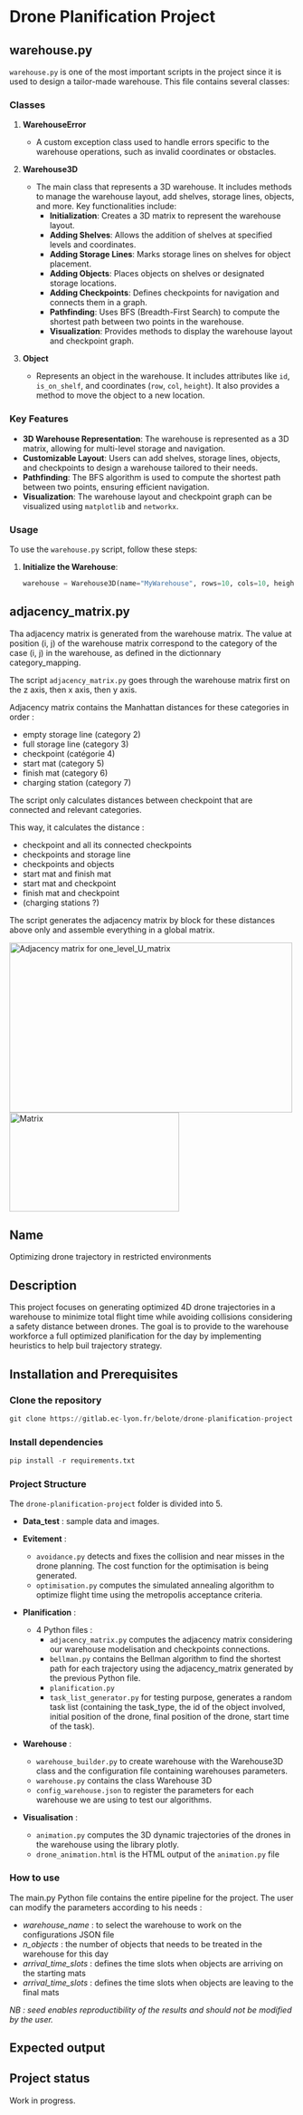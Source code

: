 # Drone Planification Project


## warehouse.py

`warehouse.py` is one of the most important scripts in the project since it is used to design a tailor-made warehouse. This file contains several classes:

### Classes

1. **WarehouseError**
   - A custom exception class used to handle errors specific to the warehouse operations, such as invalid coordinates or obstacles.

2. **Warehouse3D**
   - The main class that represents a 3D warehouse. It includes methods to manage the warehouse layout, add shelves, storage lines, objects, and more. Key functionalities include:
     - **Initialization**: Creates a 3D matrix to represent the warehouse layout.
     - **Adding Shelves**: Allows the addition of shelves at specified levels and coordinates.
     - **Adding Storage Lines**: Marks storage lines on shelves for object placement.
     - **Adding Objects**: Places objects on shelves or designated storage locations.
     - **Adding Checkpoints**: Defines checkpoints for navigation and connects them in a graph.
     - **Pathfinding**: Uses BFS (Breadth-First Search) to compute the shortest path between two points in the warehouse.
     - **Visualization**: Provides methods to display the warehouse layout and checkpoint graph.

3. **Object**
   - Represents an object in the warehouse. It includes attributes like `id`, `is_on_shelf`, and coordinates (`row`, `col`, `height`). It also provides a method to move the object to a new location.

### Key Features

- **3D Warehouse Representation**: The warehouse is represented as a 3D matrix, allowing for multi-level storage and navigation.
- **Customizable Layout**: Users can add shelves, storage lines, objects, and checkpoints to design a warehouse tailored to their needs.
- **Pathfinding**: The BFS algorithm is used to compute the shortest path between two points, ensuring efficient navigation.
- **Visualization**: The warehouse layout and checkpoint graph can be visualized using `matplotlib` and `networkx`.

### Usage

To use the `warehouse.py` script, follow these steps:

1. **Initialize the Warehouse**:
   ```python
   warehouse = Warehouse3D(name="MyWarehouse", rows=10, cols=10, height=3, mat_capacity=100)


## adjacency_matrix.py

Tha adjacency matrix is generated from the warehouse matrix. The value at position (i, j) of the warehouse matrix correspond to the category of the case (i, j) in the warehouse, as defined in the dictionnary category_mapping.

The script `adjacency_matrix.py` goes through the warehouse matrix first on the z axis, then x axis, then y axis.

Adjacency matrix contains the Manhattan distances for these categories in order : 
- empty storage line (category 2)
- full storage line (category 3)
- checkpoint (catégorie 4)
- start mat (category 5)
- finish mat (category 6)
- charging station (category 7)

The script only calculates distances between checkpoint that are connected and relevant categories.

This way, it calculates the distance : 
- checkpoint and all its connected checkpoints
- checkpoints and storage line
- checkpoints and objects
- start mat and finish mat
- start mat and checkpoint
- finish mat and checkpoint
- (charging stations ?)

The script generates the adjacency matrix by block for these distances above only and assemble everything in a global matrix.

<img src="Data_test/adjmatrix_schema.png" alt="Adjacency matrix for one_level_U_matrix" width="500" height="300">
<img src="Data_test/U_warehouse.png" alt="Matrix" width="300" height="175">

## Name
Optimizing drone trajectory in restricted environments

## Description
This project focuses on generating optimized 4D drone trajectories in a warehouse to minimize total flight time while avoiding collisions considering a safety distance between drones. The goal is to provide to the warehouse workforce a full optimized planification for the day by implementing heuristics to help buil trajectory strategy.

## Installation and Prerequisites

### Clone the repository

   ```python
   git clone https://gitlab.ec-lyon.fr/belote/drone-planification-project.git`
```

### Install dependencies
   ```python
   pip install -r requirements.txt
```

### Project Structure

The `drone-planification-project` folder is divided into 5.
- **Data_test** : sample data and images.
- **Evitement** : 
   - `avoidance.py` detects and fixes the collision and near misses in the drone planning. The cost function for the optimisation is being generated.
   - `optimisation.py` computes the simulated annealing algorithm to optimize flight time using the metropolis acceptance criteria.
- **Planification** :
   - 4 Python files :
      - `adjacency_matrix.py` computes the adjacency matrix considering our warehouse modelisation and checkpoints connections.
      - `bellman.py` contains the Bellman algorithm to find the shortest path for each trajectory using the adjacency_matrix generated by the previous Python file.
      - `planification.py` 
      - `task_list_generator.py` for testing purpose, generates a random task list (containing the task_type, the id of the object involved, initial position of the drone, final position of the drone, start time of the task).
- **Warehouse** : 
   - `warehouse_builder.py` to create warehouse with the Warehouse3D class and the configuration file containing warehouses parameters.
   - `warehouse.py` contains the class Warehouse 3D
   - `config_warehouse.json` to register the parameters for each warehouse we are using to test our algorithms.

- **Visualisation** : 
   - `animation.py` computes the 3D dynamic trajectories of the drones in the warehouse using the      library plotly.
   - `drone_animation.html` is the HTML output of the `animation.py` file


### How to use
The main.py Python file contains the entire pipeline for the project. The user can modify the parameters according to his needs : 
- *warehouse_name* : to select the warehouse to work on the configurations JSON file
- *n_objects* : the number of objects that needs to be treated in the warehouse for this day
- *arrival_time_slots* : defines the time slots when objects are arriving on the starting mats
- *arrival_time_slots* : defines the time slots when objects are leaving to the final mats

*NB : seed enables reproductibility of the results and should not be modified by the user.*

## Expected output

## Project status
Work in progress.
